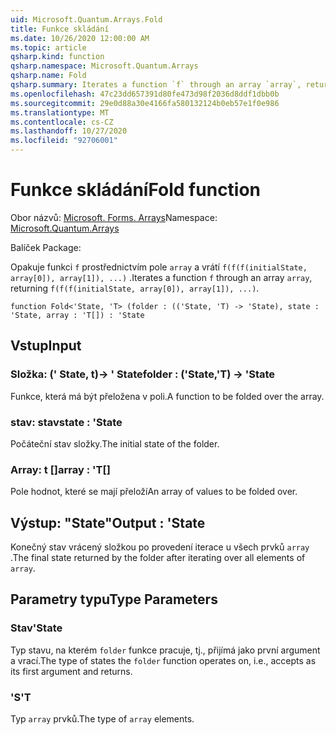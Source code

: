```yaml
---
uid: Microsoft.Quantum.Arrays.Fold
title: Funkce skládání
ms.date: 10/26/2020 12:00:00 AM
ms.topic: article
qsharp.kind: function
qsharp.namespace: Microsoft.Quantum.Arrays
qsharp.name: Fold
qsharp.summary: Iterates a function `f` through an array `array`, returning `f(f(f(initialState, array[0]), array[1]), ...)`.
ms.openlocfilehash: 47c23dd657391d80fe473d98f2036d8ddf1dbb0b
ms.sourcegitcommit: 29e0d88a30e4166fa580132124b0eb57e1f0e986
ms.translationtype: MT
ms.contentlocale: cs-CZ
ms.lasthandoff: 10/27/2020
ms.locfileid: "92706001"
---
```

# <a name="fold-function"></a><span data-ttu-id="06897-102">Funkce skládání</span><span class="sxs-lookup"><span data-stu-id="06897-102">Fold function</span></span>

<span data-ttu-id="06897-103">Obor názvů: [Microsoft. Forms. Arrays](xref:Microsoft.Quantum.Arrays)</span><span class="sxs-lookup"><span data-stu-id="06897-103">Namespace: [Microsoft.Quantum.Arrays](xref:Microsoft.Quantum.Arrays)</span></span>

<span data-ttu-id="06897-104">Balíček [](https://nuget.org/packages/)</span><span class="sxs-lookup"><span data-stu-id="06897-104">Package: [](https://nuget.org/packages/)</span></span>


<span data-ttu-id="06897-105">Opakuje funkci `f` prostřednictvím pole `array` a vrátí `f(f(f(initialState, array[0]), array[1]), ...)` .</span><span class="sxs-lookup"><span data-stu-id="06897-105">Iterates a function `f` through an array `array`, returning `f(f(f(initialState, array[0]), array[1]), ...)`.</span></span>

```qsharp
function Fold<'State, 'T> (folder : (('State, 'T) -> 'State), state : 'State, array : 'T[]) : 'State
```


## <a name="input"></a><span data-ttu-id="06897-106">Vstup</span><span class="sxs-lookup"><span data-stu-id="06897-106">Input</span></span>

### <a name="folder--statet---state"></a><span data-ttu-id="06897-107">Složka: (' State, t)-> ' State</span><span class="sxs-lookup"><span data-stu-id="06897-107">folder : ('State,'T) -> 'State</span></span>

<span data-ttu-id="06897-108">Funkce, která má být přeložena v poli.</span><span class="sxs-lookup"><span data-stu-id="06897-108">A function to be folded over the array.</span></span>


### <a name="state--state"></a><span data-ttu-id="06897-109">stav: stav</span><span class="sxs-lookup"><span data-stu-id="06897-109">state : 'State</span></span>

<span data-ttu-id="06897-110">Počáteční stav složky.</span><span class="sxs-lookup"><span data-stu-id="06897-110">The initial state of the folder.</span></span>


### <a name="array--t"></a><span data-ttu-id="06897-111">Array: t []</span><span class="sxs-lookup"><span data-stu-id="06897-111">array : 'T[]</span></span>

<span data-ttu-id="06897-112">Pole hodnot, které se mají přeloží</span><span class="sxs-lookup"><span data-stu-id="06897-112">An array of values to be folded over.</span></span>



## <a name="output--state"></a><span data-ttu-id="06897-113">Výstup: "State"</span><span class="sxs-lookup"><span data-stu-id="06897-113">Output : 'State</span></span>

<span data-ttu-id="06897-114">Konečný stav vrácený složkou po provedení iterace u všech prvků `array` .</span><span class="sxs-lookup"><span data-stu-id="06897-114">The final state returned by the folder after iterating over all elements of `array`.</span></span>

## <a name="type-parameters"></a><span data-ttu-id="06897-115">Parametry typu</span><span class="sxs-lookup"><span data-stu-id="06897-115">Type Parameters</span></span>

### <a name="state"></a><span data-ttu-id="06897-116">Stav</span><span class="sxs-lookup"><span data-stu-id="06897-116">'State</span></span>

<span data-ttu-id="06897-117">Typ stavu, na kterém `folder` funkce pracuje, tj., přijímá jako první argument a vrací.</span><span class="sxs-lookup"><span data-stu-id="06897-117">The type of states the `folder` function operates on, i.e., accepts as its first argument and returns.</span></span>
### <a name="t"></a><span data-ttu-id="06897-118">'S</span><span class="sxs-lookup"><span data-stu-id="06897-118">'T</span></span>

<span data-ttu-id="06897-119">Typ `array` prvků.</span><span class="sxs-lookup"><span data-stu-id="06897-119">The type of `array` elements.</span></span>